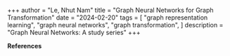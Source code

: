 +++
author = "Le, Nhut Nam"
title = "Graph Neural Networks for Graph Transformation"
date = "2024-02-20"
tags = [
    "graph representation learning", "graph neural networks", "graph transformation",
]
description = "Graph Neural Networks: A study series"
+++




**References**